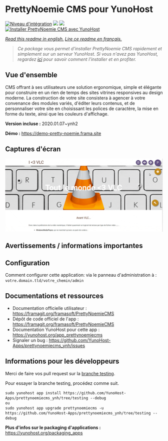 # PrettyNoemie CMS pour YunoHost

[![Niveau d'intégration](https://dash.yunohost.org/integration/prettynoemiecms.svg)](https://dash.yunohost.org/appci/app/prettynoemiecms) ![](https://ci-apps.yunohost.org/ci/badges/prettynoemiecms.status.svg) ![](https://ci-apps.yunohost.org/ci/badges/prettynoemiecms.maintain.svg)  
[![Installer PrettyNoemie CMS avec YunoHost](https://install-app.yunohost.org/install-with-yunohost.svg)](https://install-app.yunohost.org/?app=prettynoemiecms)

*[Read this readme in english.](./README.md)*
*[Lire ce readme en français.](./README_fr.md)*

> *Ce package vous permet d'installer PrettyNoemie CMS rapidement et simplement sur un serveur YunoHost.
Si vous n'avez pas YunoHost, regardez [ici](https://yunohost.org/#/install) pour savoir comment l'installer et en profiter.*

## Vue d'ensemble

CMS offrant à ses utilisateurs une solution ergonomique, simple et élégante pour construire en un rien de temps des sites vitrines responsives au design moderne.
La construction de votre site consistera à agencer à votre convenance des modules variés, d'éditer leurs contenus, et de personnaliser votre site en choisissant les polices de caractère, la mise en forme du texte, ainsi que les couleurs d'affichage.

**Version incluse :** 2020.01.07~ynh2

**Démo :** https://demo-pretty-noemie.frama.site

## Captures d'écran

![](./doc/screenshots/pages-framasite-theme-light.gif)

## Avertissements / informations importantes

## Configuration

Comment configurer cette application: via le panneau d'administration à : `votre.domain.tld/votre_chemin/admin`

## Documentations et ressources

* Documentation officielle utilisateur : https://framagit.org/framasoft/PrettyNoemieCMS
* Dépôt de code officiel de l'app : https://framagit.org/framasoft/PrettyNoemieCMS
* Documentation YunoHost pour cette app : https://yunohost.org/app_prettynoemiecms
* Signaler un bug : https://github.com/YunoHost-Apps/prettynoemiecms_ynh/issues

## Informations pour les développeurs

Merci de faire vos pull request sur la [branche testing](https://github.com/YunoHost-Apps/prettynoemiecms_ynh/tree/testing).

Pour essayer la branche testing, procédez comme suit.
```
sudo yunohost app install https://github.com/YunoHost-Apps/prettynoemiecms_ynh/tree/testing --debug
ou
sudo yunohost app upgrade prettynoemiecms -u https://github.com/YunoHost-Apps/prettynoemiecms_ynh/tree/testing --debug
```

**Plus d'infos sur le packaging d'applications :** https://yunohost.org/packaging_apps